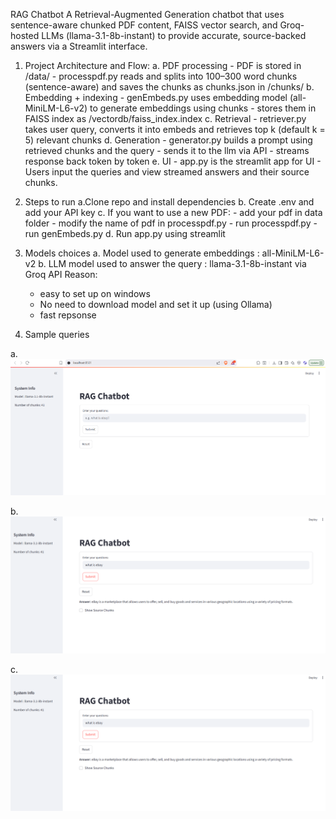 RAG Chatbot
A Retrieval-Augmented Generation chatbot that uses sentence-aware chunked PDF content, FAISS vector search, and Groq-hosted LLMs (llama-3.1-8b-instant) to provide accurate, source-backed answers via a Streamlit interface.


1. Project Architecture and Flow:
    a. PDF processing
        - PDF is stored in /data/
        - processpdf.py reads and splits into 100–300 word chunks (sentence-aware) and saves the chunks as chunks.json in /chunks/
    b. Embedding + indexing
        - genEmbeds.py uses embedding model (all-MiniLM-L6-v2) to generate embeddings using chunks
        - stores them in FAISS index as /vectordb/faiss_index.index
    c. Retrieval
        - retriever.py takes user query, converts it into embeds and retrieves top k (default k = 5) relevant chunks
    d. Generation
        - generator.py builds a prompt using retrieved chunks and the query
        - sends it to the llm via API
        - streams response back token by token
    e. UI
        - app.py is the streamlit app for UI
        - Users input the queries and view streamed answers and their source chunks.


2. Steps to run
    a.Clone repo and install dependencies
    b. Create .env and add your API key
    c. If you want to use a new PDF:
        - add your pdf in data folder
        - modify the name of pdf in processpdf.py
        - run processpdf.py
        - run genEmbeds.py
    d. Run app.py using streamlit

3. Models choices
    a. Model used to generate embeddings : all-MiniLM-L6-v2
    b. LLM model used to answer the query : llama-3.1-8b-instant via Groq API
    Reason:
     - easy to set up on windows
     - No need to download model and set it up (using Ollama)
     - fast repsonse


4. Sample queries

a.
![alt text](<Screenshot 2025-07-05 153149.png>)

b.
![alt text](<Screenshot 2025-07-05 153205.png>)

c.
![alt text](<Screenshot 2025-07-05 153205-1.png>)
